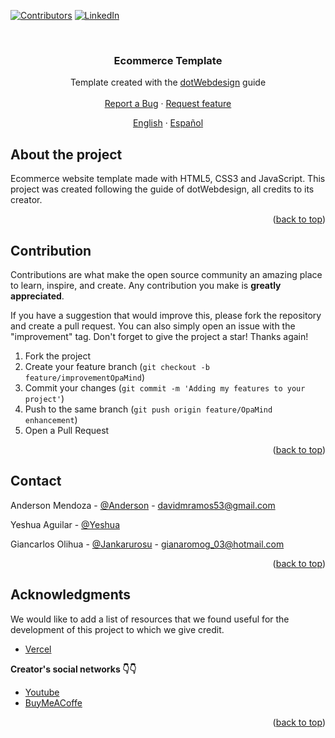 <div id="top"></div>

<!-- PROJECT SHIELDS -->
[![Contributors][contributors-shield]][contributors-url]
[![LinkedIn][linkedin-shield]][linkedin-url]


<!-- PROJECT LOGO -->
<br />
<div align="center">

  <h3 align="center">Ecommerce Template</h3>

  <p align="center">
    Template created with the <a href="#acknowledgments">dotWebdesign</a> guide
    <br />
    <br />
    <a href="https://github.com/AnderMendoza/Ecommerce-Template/issues/new?assignees=&labels=feature&template=bug_report.md&title=">Report a Bug</a>
    ·
    <a href="https://github.com/AnderMendoza/Ecommerce-Template/issues/new?assignees=&labels=feature&template=feature_request.md&title=">Request feature</a>
  </p>
  <p align="center">
    <a href="/README.md">English</a>
    ·
    <a href="/READMEes.md">Español</a>
  </p>
</div>


<!-- ABOUT THE PROJECT -->
## About the project

Ecommerce website template made with HTML5, CSS3 and JavaScript. This project was created following the guide of dotWebdesign, all credits to its creator.

<p align="right">(<a href="#top">back to top</a>)</p>


<!-- CONTRIBUTING -->
## Contribution

Contributions are what make the open source community an amazing place to learn, inspire, and create. Any contribution you make is **greatly appreciated**.

If you have a suggestion that would improve this, please fork the repository and create a pull request. You can also simply open an issue with the "improvement" tag. Don't forget to give the project a star! Thanks again!

1. Fork the project
2. Create your feature branch (`git checkout -b feature/improvementOpaMind`)
3. Commit your changes (`git commit -m 'Adding my features to your project'`)
4. Push to the same branch (`git push origin feature/OpaMind enhancement`)
5. Open a Pull Request

<p align="right">(<a href="#top">back to top</a>)</p>


<!-- CONTACT -->
## Contact

Anderson Mendoza - [@Anderson](https://www.linkedin.com/in/anderson-mendoza-ramos-7551141b7/) - davidmramos53@gmail.com

Yeshua Aguilar - [@Yeshua](https://github.com/yeshua-aguilar)

Giancarlos Olihua - [@Jankarurosu](https://github.com/Jankarurosu) - gianaromog_03@hotmail.com

<p align="right">(<a href="#top">back to top</a>)</p>


<!-- ACKNOWLEDGMENTS -->
## Acknowledgments

We would like to add a list of resources that we found useful for the development of this project to which we give credit.

* [Vercel](https://vercel.com/)

**Creator's social networks 👇👇**
* [Youtube](https://www.youtube.com/@dotWebdesigns/featured)
* [BuyMeACoffe](https://www.buymeacoffee.com/dotwebdesign)

<p align="right">(<a href="#top">back to top</a>)</p>


<!-- MARKDOWN LINKS & IMAGES -->
<!-- https://www.markdownguide.org/basic-syntax/#reference-style-links -->
[contributors-shield]: https://img.shields.io/badge/CONTRIBUTORS-3-green?style=for-the-badge
[contributors-url]: https://github.com/AnderMendoza/Ecommerce-Template/graphs/contributors
[linkedin-shield]: https://img.shields.io/badge/-LinkedIn-black.svg?style=for-the-badge&logo=linkedin&colorB=555
[linkedin-url]: https://www.linkedin.com/in/anderson-mendoza-ramos-7551141b7/